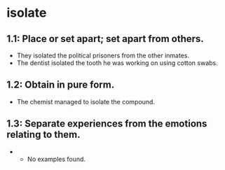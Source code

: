 # isolate
## 1.1: Place or set apart; set apart from others.

  *  They isolated the political prisoners from the other inmates.
  *  The dentist isolated the tooth he was working on using cotton swabs.

## 1.2: Obtain in pure form.

  *  The chemist managed to isolate the compound.

## 1.3: Separate experiences from the emotions relating to them.

  *  * No examples found.
